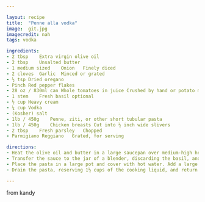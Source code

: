 ```yaml
---

layout: recipe
title:  "Penne alla vodka"
image:  git.jpg
imagecredit: nah
tags: vodka

ingredients:
- 2 tbsp	Extra virgin olive oil	
- 2 tbsp	Unsalted butter	
- 1 medium sized	Onion	Finely diced
- 2 cloves	Garlic	Minced or grated
- ½ tsp	Dried oregano	
- Pinch	Red pepper flakes	
- 28 oz / 830ml can	Whole tomatoes in juice	Crushed by hand or potato masher into ½ inch chunks
- 1 stem	Fresh basil	optional
- ½ cup	Heavy cream	
- ¼ cup	Vodka	
- (Kosher) salt	
- 1lb / 450g	Penne, ziti, or other short tubular pasta	
- 1lb / 450g	Chicken breasts	Cut into ½ inch wide slivers
- 2 tbsp	Fresh parsley	Chopped
- Parmigiano Reggiano	Grated, for serving

directions:
- Heat the olive oil and butter in a large saucepan over medium-high heat until the butter has melted and the foaming subsides. Add the onion and cook, stirring frequently, until softened but not browned, about 3 minutes. Add the garlic,    oregano, and pepper flakes and cook, stirring, until fragrant, about 1 minute. Add the tomatoes, with their juice, and basil if using. Bring to a boil over high heat, reduce to a simmer, and cook, stirring occasionally, until the sauce has thickened and reduced to 4 cups, about 30 minutes.	
- Transfer the sauce to the jar of a blender, discarding the basil, and add the cream and vodka. Starting on the lowest speed and gradually increasing to high, blend until completely smooth, about 30 seconds. Return to the sacepan and bring to a simmer over high heat, then reduce to a bare simmer and allow to reduce further while the pasta cooks.	
- Place the pasta in a large pot and cover with hot water. Add a large pinch of salt and bring to a boil over high heat, stirring occasionally to keep the pasta from sticking. Continue to cook until the pasta is fully softened but retains a slight bite in the center. Meanwhile about 2 minutes before the pasta is done, add the chicken to the sauce and stir to combine.	
- Drain the pasta, reserving 1½ cups of the cooking liquid, and return to the pot. Add the sauce, stir to combine, and cook over medium heat, stirring frequently, until the chicken is cooked through and the sauce has achieved the desired consistency, about 1 minute, adding some of the reserved pasta water as necessary. Serve immediately, topped with the parsley and grated cheese.	

---
```

from kandy